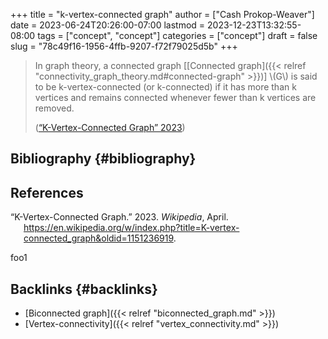 +++
title = "k-vertex-connected graph"
author = ["Cash Prokop-Weaver"]
date = 2023-06-24T20:26:00-07:00
lastmod = 2023-12-23T13:32:55-08:00
tags = ["concept", "concept"]
categories = ["concept"]
draft = false
slug = "78c49f16-1956-4ffb-9207-f72f79025d5b"
+++

> In graph theory, a connected graph [[Connected graph]({{< relref "connectivity_graph_theory.md#connected-graph" >}})] \\(G\\) is said to be k-vertex-connected (or k-connected) if it has more than k vertices and remains connected whenever fewer than k vertices are removed.
>
> (<a href="#citeproc_bib_item_1">“K-Vertex-Connected Graph” 2023</a>)


## Bibliography {#bibliography}

## References

<style>.csl-entry{text-indent: -1.5em; margin-left: 1.5em;}</style><div class="csl-bib-body">
  <div class="csl-entry"><a id="citeproc_bib_item_1"></a>“K-Vertex-Connected Graph.” 2023. <i>Wikipedia</i>, April. <a href="https://en.wikipedia.org/w/index.php?title=K-vertex-connected_graph&oldid=1151236919">https://en.wikipedia.org/w/index.php?title=K-vertex-connected_graph&#38;oldid=1151236919</a>.</div>
</div>

foo1


## Backlinks {#backlinks}

-   [Biconnected graph]({{< relref "biconnected_graph.md" >}})
-   [Vertex-connectivity]({{< relref "vertex_connectivity.md" >}})
